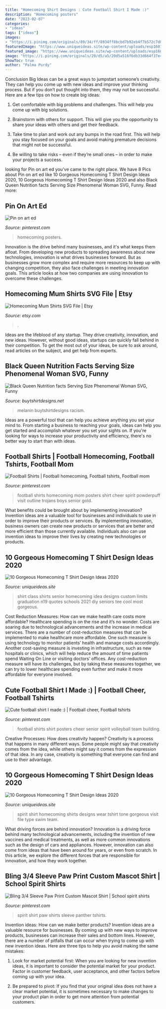 ```yaml
---
title: "Homecoming Shirt Designs : Cute Football Shirt I Made :)"
description: "Homecoming posters"
date: "2023-02-07"
categories:
- "ideas"
tags: ["ideas"]
images:
- "https://i.pinimg.com/originals/89/34/ff/8934ff8bcbd7b92eb4f7b572c7d0708c.jpg"
featuredImage: "https://www.uniqueideas.site/wp-content/uploads/esp1601-two-tone-spirit-shirt-design-tshirt-ideas-pinterest.jpg"
featured_image: "https://www.uniqueideas.site/wp-content/uploads/esp1601-two-tone-spirit-shirt-design-tshirt-ideas-pinterest.jpg"
image: "https://i.pinimg.com/originals/20/d5/a5/20d5a516f6db33d664f37e4070128b93.jpg"
ShowToc: true
author: "Palma Purdy"
---
```



Conclusion
Big Ideas can be a great ways to jumpstart someone’s creativity. They can help you come up with new ideas and improve your thinking process. But if you don’t put thought into them, they may not be successful. Here are a few tips on how to create big ideas:
1. Get comfortable with big problems and challenges. This will help you come up with big solutions.

2. Brainstorm with others for support. This will give you the opportunity to share your ideas with others and get their feedback.

3. Take time to plan and work out any bumps in the road first. This will help you stay focused on your goals and avoid making premature decisions that might not be successful.

4. Be willing to take risks – even if they’re small ones – in order to make your projects a success.

	

		
looking for Pin on art ed you've came to the right place. We have 8 Pics about Pin on art ed like 10 Gorgeous Homecoming T Shirt Design Ideas 2020, 10 Gorgeous Homecoming T Shirt Design Ideas 2020 and also Black Queen Nutrition facts Serving Size Phenomenal Woman SVG, Funny. Read more:
		
    
## Pin On Art Ed

<img loading=lazy src="https://i.pinimg.com/originals/a9/74/68/a974687d47b0f5cd69cb4e5f3104bf9c.jpg" onerror="this.onerror=null;this.src='https://tse2.mm.bing.net/th?id=OIP.nb-wtZw12Rj9lgL3cEqIUAHaJ7&amp;pid=15.1';" alt="Pin on art ed">

_Source: pinterest.com_

>homecoming posters. 

	

Innovation is the drive behind many businesses, and it's what keeps them afloat. From developing new products to spreading awareness about new technologies, innovation is what drives businesses forward. But as businesses grow more complex and require more resources to keep up with changing competition, they also face challenges in meeting innovation goals. This article looks at how two companies are using innovation to overcome these challenges.

    
## Homecoming Mum Shirts SVG File | Etsy

<img loading=lazy src="https://i.etsystatic.com/11588453/r/il/b5c69a/2028902606/il_794xN.2028902606_frs6.jpg" onerror="this.onerror=null;this.src='https://tse3.mm.bing.net/th?id=OIP.cDIDr8n7C11DgLAx-GLGdwHaJQ&amp;pid=15.1';" alt="Homecoming Mum Shirts SVG File | Etsy">

_Source: etsy.com_

>. 

	

Ideas are the lifeblood of any startup. They drive creativity, innovation, and new ideas. However, without good ideas, startups can quickly fall behind in their competition. To get the most out of your ideas, be sure to ask around, read articles on the subject, and get help from experts.

    
## Black Queen Nutrition Facts Serving Size Phenomenal Woman SVG, Funny

<img loading=lazy src="https://www.buytshirtdesigns.net/wp-content/uploads/2020/06/Black-Queen-Nutrition-facts-Serving-Size-Phenomenal-Woman-800x800.jpg" onerror="this.onerror=null;this.src='https://tse1.mm.bing.net/th?id=OIP.lhh4AArQZOzVXLap1x82lwHaHa&amp;pid=15.1';" alt="Black Queen Nutrition facts Serving Size Phenomenal Woman SVG, Funny">

_Source: buytshirtdesigns.net_

>melanin buytshirtdesigns racism. 

	

Ideas are a powerful tool that can help you achieve anything you set your mind to. From starting a business to reaching your goals, ideas can help you get started and accomplish whatever you set your sights on. If you're looking for ways to increase your productivity and efficiency, there's no better way to start than with ideas.

    
## Football Shirts | Football Homecoming, Football Tshirts, Football Mom

<img loading=lazy src="https://i.pinimg.com/originals/20/d5/a5/20d5a516f6db33d664f37e4070128b93.jpg" onerror="this.onerror=null;this.src='https://tse2.mm.bing.net/th?id=OIP.2WNsSnJl86Hu4DHgJVFH8gHaJ4&amp;pid=15.1';" alt="Football Shirts | Football homecoming, Football tshirts, Football mom">

_Source: pinterest.com_

>football shirts homecoming mom posters shirt cheer spirit powderpuff visit outline trojans boys senior gold. 

	

What benefits could be brought about by implementing innovation?
Invention ideas are a valuable tool for businesses and individuals to use in order to improve their products or services. By implementing innovation, business owners can create new products or services that are better and more efficient than those currently available. Individuals also can use invention ideas to improve their lives by creating new technologies or products.

    
## 10 Gorgeous Homecoming T Shirt Design Ideas 2020

<img loading=lazy src="https://www.uniqueideas.site/wp-content/uploads/n19-limits-class-of-2019-class-shirt-design-idea-for-custom-shirt-7.png" onerror="this.onerror=null;this.src='https://tse2.mm.bing.net/th?id=OIP.vaXpS6keoyZULFkhtNIBBQHaJQ&amp;pid=15.1';" alt="10 Gorgeous Homecoming T Shirt Design Ideas 2020">

_Source: uniqueideas.site_

>shirt class shirts senior homecoming idea designs custom limits graduation n19 quotes schools 2021 diy seniors tee cool most gorgeous. 

	

Cost Reduction Measures: How can we make health care costs more affordable?
Healthcare spending is on the rise and it’s no wonder. Costs are soaring due to technological advancements and the increase in medical services. There are a number of cost-reduction measures that can be implemented to make healthcare more affordable. One such measure is using technology to monitor patients’ health and manage costs accordingly. Another cost-saving measure is investing in infrastructure, such as new hospitals or clinics, which will help reduce the amount of time patients spend Waiting On Line or visiting doctors’ offices.
Any cost-reduction measure will have its challenges, but by taking these measures together, we can try to lower healthcare spending even further and make it more affordable for everyone involved.

    
## Cute Football Shirt I Made :) | Football Cheer, Football Tshirts

<img loading=lazy src="https://i.pinimg.com/originals/89/34/ff/8934ff8bcbd7b92eb4f7b572c7d0708c.jpg" onerror="this.onerror=null;this.src='https://tse4.mm.bing.net/th?id=OIP.Q5-IF2kn_SnWiS2JeObOwwHaJ6&amp;pid=15.1';" alt="Cute football shirt I made :) | Football cheer, Football tshirts">

_Source: pinterest.com_

>football shirts shirt posters cheer senior spirit volleyball team building. 

	

Creative Processes: How does creativity happen?
Creativity is a process that happens in many different ways. Some people might say that creativity comes from the idea, while others might say it comes from the expression of that idea. In any case, creativity is something that everyone can find and use to their advantage.

    
## 10 Gorgeous Homecoming T Shirt Design Ideas 2020

<img loading=lazy src="https://www.uniqueideas.site/wp-content/uploads/esp1601-two-tone-spirit-shirt-design-tshirt-ideas-pinterest.jpg" onerror="this.onerror=null;this.src='https://tse4.mm.bing.net/th?id=OIP.VoSStKOhn6yjAxdOwwdZJAHaKj&amp;pid=15.1';" alt="10 Gorgeous Homecoming T Shirt Design Ideas 2020">

_Source: uniqueideas.site_

>spirit shirt homecoming shirts designs wear tshirt tone gorgeous visit file type swim team. 

	

What driving forces are behind innovation?
Innovation is a driving force behind many technological advancements, including the invention of new vaccines and medical treatments, as well as more common innovations such as the design of cars and appliances. However, innovation can also come from ideas that have been around for years, or even from scratch. In this article, we explore the different forces that are responsible for innovation, and how they work together.

    
## Bling 3/4 Sleeve Paw Print Custom Mascot Shirt | School Spirit Shirts

<img loading=lazy src="https://i.pinimg.com/736x/af/a8/d1/afa8d126ab0ca5afabe7c78d4c7b5d7b--school-spirit-panther.jpg" onerror="this.onerror=null;this.src='https://tse1.mm.bing.net/th?id=OIP.N_Vqhpz8vPrBDhv1yp_N3wHaLv&amp;pid=15.1';" alt="Bling 3/4 Sleeve Paw Print Custom Mascot Shirt | School spirit shirts">

_Source: pinterest.com_

>spirit shirt paw shirts sleeve panther tshirts. 

	

Invention ideas: How can we make better products?
Invention ideas are a valuable resource for businesses. By coming up with new ways to improve products, businesses can increase their sales and bottom lines. However, there are a number of pitfalls that can occur when trying to come up with new invention ideas. Here are three tips to help you avoid making the same mistakes:
1. Look for market potential first: When you are looking for new invention ideas, it is important to consider the potential market for your product. Factor in customer feedback, user acceptance, and other factors before coming up with your idea.

2. Be prepared to pivot: If you find that your original idea does not have a clear market potential, it is sometimes necessary to make changes to your product plan in order to get more attention from potential customers.

